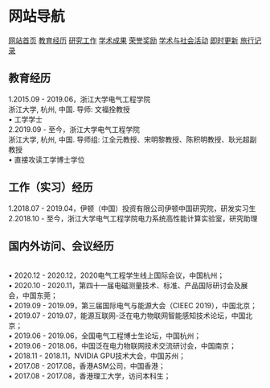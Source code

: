 # 网站导航
<a href="/index.html">网站首页</a>
<a href="/jiaoyu.html">教育经历</a>
<a href="/yanjiugongzuo.html">研究工作</a>
<a href="/xueshuchengguo.html">学术成果</a>
<a href="/rongyujiangli.html">荣誉奖励</a>
<a href="/xueshuhuodong.html">学术与社会活动</a>
<a href="/jishigengxin.html">即时更新</a>
<a href="/qita.html">旅行记录</a>

## 教育经历
1.2015.09 - 2019.06，浙江大学电气工程学院
<br/>浙江大学, 杭州, 中国. 导师: 文福拴教授
<br/>• 工学学士
<br/>2.2019.09 - 至今，浙江大学电气工程学院
<br/>浙江大学, 杭州, 中国. 导师组: 江全元教授、宋明黎教授、陈积明教授、耿光超副教授
<br/>• 直接攻读工学博士学位

## 工作（实习）经历
1.2018.07 - 2019.04，伊顿（中国）投资有限公司伊顿中国研究院，研发实习生
<br/>2.2018.10 - 至今，浙江大学电气工程学院电力系统高性能计算实验室，研究助理


## 国内外访问、会议经历
<br/>• 2020.12 - 2020.12，2020电气工程学生线上国际会议，中国杭州；
<br/>• 2020.10 - 2020.11，第四十一届电磁测量技术、标准、产品国际研讨会及展会，中国东莞；
<br/>• 2019.09 - 2019.09，第三届国际电气与能源大会（CIEEC 2019），中国北京；
<br/>• 2019.07 - 2019.07，能源互联网-泛在电力物联网智能感知技术论坛，中国北京；
<br/>• 2019.06 - 2019.06，全国电气工程博士生论坛，中国杭州；
<br/>• 2019.06 - 2018.06，中国泛在电力物联网技术交流研讨会，中国南京；
<br/>• 2018.11 - 2018.11，NVIDIA GPU技术大会，中国苏州；
<br/>• 2017.08 - 2017.08，香港ASM公司，中国香港；
<br/>• 2017.08 - 2017.08，香港理工大学，访问本科生；

